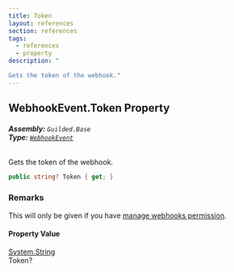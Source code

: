 ```yaml
---
title: Token
layout: references
section: references
tags:
  - references
  - property
description: "

Gets the token of the webhook."
---
```


## WebhookEvent.Token Property
###### **Assembly:** `Guilded.Base`<br/>**Type:** [`WebhookEvent`](WebhookEvent.md 'Guilded.Base.Events.WebhookEvent')

Gets the token of the webhook.

```csharp
public string? Token { get; }
```

### Remarks
  
This will only be given if you have [manage webhooks permission](GeneralPermissions.md#Guilded.Base.Permissions.GeneralPermissions.ManageWebhooks 'Guilded.Base.Permissions.GeneralPermissions.ManageWebhooks').

#### Property Value
[System.String](https://docs.microsoft.com/en-us/dotnet/api/System.String 'System.String')  
Token?